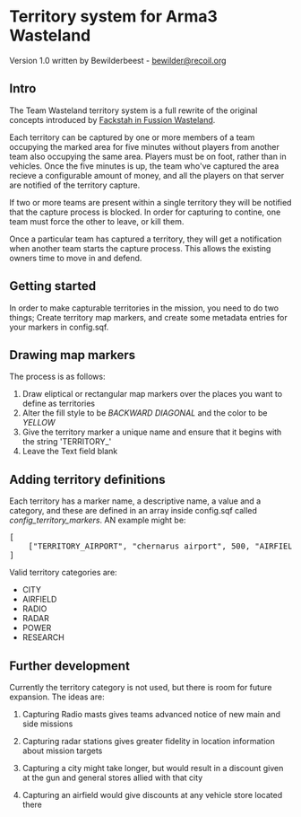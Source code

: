 Territory system for Arma3 Wasteland
====================================

Version 1.0 written by Bewilderbeest - bewilder@recoil.org

Intro
-----

The Team Wasteland territory system is a full rewrite of the original concepts introduced by [Fackstah in Fussion Wasteland](http://forums.bistudio.com/showthread.php?152704-MP-Fussion-Wasteland-with-territory-capturing-and-more).

Each territory can be captured by one or more members of a team occupying the marked area for five minutes without players from another team also occupying the same area. Players must be on foot, rather than in vehicles. Once the five minutes is up, the team who've captured the area recieve a configurable amount of money, and all the players on that server are notified of the territory capture.

If two or more teams are present within a single territory they will be notified that the capture process is blocked. In order for capturing to contine, one team must force the other to leave, or kill them.

Once a particular team  has captured a territory, they will get a notification when another team starts the capture process. This allows the existing owners time to move in and defend.


Getting started
--------------

In order to make capturable territories in the mission, you need to do two things; Create territory map markers, and create some metadata entries for your markers in config.sqf.


Drawing map markers
-------------------

The process is as follows:

1. Draw eliptical or rectangular map markers over the places you want to define as territories
2. Alter the fill style to be *BACKWARD DIAGONAL* and the color to be *YELLOW*
3. Give the territory marker a unique name and ensure that it begins with the string 'TERRITORY_'
4. Leave the Text field blank


Adding territory definitions
----------------------------

Each territory has a marker name, a descriptive name, a value and a category, and these are defined in an array inside config.sqf called *config_territory_markers*. AN example might be:

<pre>
[
	["TERRITORY_AIRPORT", "chernarus airport", 500, "AIRFIELD"],
]
</pre>

Valid territory categories are:

* CITY
* AIRFIELD
* RADIO
* RADAR
* POWER
* RESEARCH


Further development
-------------------

Currently the territory category is not used, but there is room for future expansion. The ideas are:

1. Capturing Radio masts gives teams advanced notice of new main and side missions

2. Capturing radar stations gives greater fidelity in location information about mission targets

3. Capturing a city might take longer, but would result in a discount given at the gun and general stores allied with that city

4. Capturing an airfield would give discounts at any vehicle store located there

